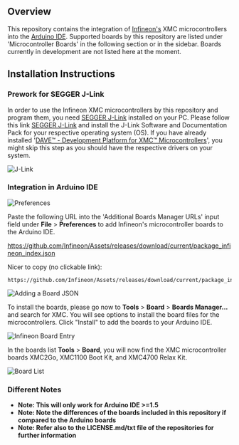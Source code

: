 ## Overview
This repository contains the integration of [Infineon's](https://www.infineon.com/) XMC microcontrollers into the [Arduino IDE](https://www.arduino.cc/en/main/software).
Supported boards by this repository are listed under 'Microcontroller Boards' in the following section or in the sidebar. Boards currently in development are not listed here at the moment.

## Installation Instructions

### Prework for SEGGER J-Link

In order to use the Infineon XMC microcontrollers by this repository and program them, you need [SEGGER J-Link](https://www.segger.com/downloads/jlink) installed on your PC. Please follow this link [SEGGER J-Link](https://www.segger.com/downloads/jlink) and install the J-Link Software and Documentation Pack for your respective operating system (OS).
If you have already installed '[DAVE™ - Development Platform for XMC™ Microcontrollers](https://www.infineon.com/cms/de/product/microcontroller/32-bit-industrial-microcontroller-based-on-arm-registered-cortex-registered-m/dave-version-4-free-development-platform-for-code-generation/channel.html?channel=db3a30433580b37101359f8ee6963814)', you might skip this step as you should have the respective drivers on your system.

![J-Link](https://raw.githubusercontent.com/infineon/assets/master/Pictures/J-Link_Packages.png)

### Integration in Arduino IDE

![Preferences](https://raw.githubusercontent.com/infineon/assets/master/Pictures/Preferences.png)

Paste the following URL into the 'Additional Boards Manager URLs' input field under **File** > **Preferences** to add Infineon's microcontroller boards to the Arduino IDE.

https://github.com/Infineon/Assets/releases/download/current/package_infineon_index.json

Nicer to copy (no clickable link):

```
https://github.com/Infineon/Assets/releases/download/current/package_infineon_index.json
```

![Adding a Board JSON](https://raw.githubusercontent.com/infineon/assets/master/Pictures/Preferences_JSON.png)

To install the boards, please go now to **Tools** > **Board** > **Boards Manager...** and search for XMC. You will see options to install the board files for the microcontrollers. Click "Install" to add the boards to your Arduino IDE.

![Infineon Board Entry](https://raw.githubusercontent.com/infineon/assets/master/Pictures/Boards_Manager_Entry.png)

In the boards list **Tools** > **Board**, you will now find the XMC microcontroller boards XMC2Go, XMC1100 Boot Kit, and XMC4700 Relax Kit.

![Board List](https://raw.githubusercontent.com/infineon/assets/master/Pictures/Board_List.png)

### Different Notes

* **Note: This will only work for Arduino IDE >=1.5**
* **Note: Note the differences of the boards included in this repository if compared to the Arduino boards**
* **Note: Refer also to the LICENSE.md/txt file of the repositories for further information**
